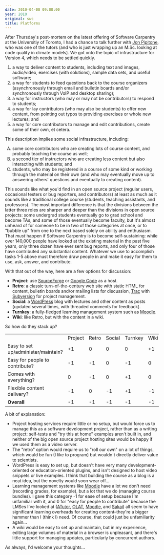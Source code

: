 ```yaml
---
date: 2010-04-08 09:00:00
year: 2010
original: swc
title: Platforms
---
```

<p>After Thursday's post-mortem on the latest offering of Software Carpentry at the Universitiy of Toronto, I had a chance to talk further with <a href="http://skoolr.blogspot.com/">Jon Pipitone</a>, who was one of the tutors (and who is just wrapping up an M.Sc. looking at code quality in climate models). We got onto the topic of infrastructure for Version 4, which needs to be settled quickly.</p>
<ol>
<li>a way to deliver content to students, including text and images, audio/video, exercises (with solutions), sample data sets, and useful software;</li>
<li>a way for students to feed questions back to the course organizers (asynchronously through email and bulletin boards and/or synchronously through VoIP and desktop sharing);</li>
<li>a way for instructors (who may or may not be contributors) to respond to students;</li>
<li>a way for lay contributors (who may also be students) to offer new content, from pointing out typos to providing exercises or whole new lectures; and</li>
<li>a way for core contributors to manage and edit contributions, create some of their own, et cetera.</li>
</ol>
<p>This description implies some social infrastructure, including:</p>
<ol type="A">
<li>some core contributors who are creating lots of course content, and probably teaching the course as well;</li>
<li>a second tier of instructors who are creating less content but also interacting with students; and</li>
<li>students, who may be registered in a course of some kind or working through the material on their own (and who may eventually move up to answering others' questions and eventually to creating content).</li>
</ol>
<p>This sounds like what you'd find in an open source project (regular users, occasional testers or bug reporters, and contributors) at least as much as it sounds like a traditional college course (students, teaching assistants, and professors). The most important difference is that the divisions between the latter three roles are sharper and deeper than the divisions in open source projects: some undergrad students eventually go to grad school and become TAs, and some of those eventually become faculty, but it's almost unheard of for someone to be in two of those categories at once, or to "bubble up" from one to the next based solely on ability and enthusiasm. That <em>must</em> happen if Software Carpentry is to become self-sustaining: while over 140,000 people have looked at the existing material in the past five years, only three dozen have ever sent bug reports, and only four of those have contributed any substantial content. Whatever we use to accomplish tasks 1-5 above must therefore draw people in and make it easy for them to use, ask, answer, and contribute.</p>
<p>With that out of the way, here are a few options for discussion:</p>
<ul>
<li><strong>Project</strong>: use <a href="http://sourceforge.net">SourceForge</a> or <a href="http://code.google.com">Google Code</a> as a host.</li>
<li><strong>Retro</strong>: a classic turn-of-the-century web site with static HTML for content, bulletin boards and/or mailing lists for discussion, <a href="http://trac.edgewall.org">Trac</a> with <a href="http://subversion.tigris.org">Subversion</a> for project management.</li>
<li><strong>Social</strong>: a <a href="http://www.wordpress.com">WordPress</a> blog with lectures and other content as posts (updated several times, with threaded comments for feedback).</li>
<li><strong>Turnkey</strong>: a fully-fledged learning management system such as <a href="http://moodle.org/">Moodle</a>.</li>
<li><strong>Wiki</strong>: like Retro, but with the content in a wiki.</li>
</ul>
<p>So how do they stack up?</p>
<table>
<tbody>
<tr>
<td></td>
<td>Project</td>
<td>Retro</td>
<td>Social</td>
<td>Turnkey</td>
<td>Wiki</td>
</tr>
<tr>
<td>Easy to set up/administer/maintain?</td>
<td>+1</td>
<td>0</td>
<td>0</td>
<td>0</td>
<td>+1</td>
</tr>
<tr>
<td>Easy for people to contribute?</td>
<td>-1</td>
<td>-1</td>
<td>0</td>
<td>-1</td>
<td>0</td>
</tr>
<tr>
<td>Comes with everything?</td>
<td>0</td>
<td>-1</td>
<td>0</td>
<td>+1</td>
<td>0</td>
</tr>
<tr>
<td>Flexible content delivery?</td>
<td>-1</td>
<td>0</td>
<td>-1</td>
<td>+1</td>
<td>-1</td>
</tr>
<tr>
<td><strong>Overall</strong></td>
<td>-1</td>
<td>-1</td>
<td>-1</td>
<td>-1</td>
<td>-1</td>
</tr>
</tbody>
</table>
<p>A bit of explanation:</p>
<ul>
<li>Project hosting services require little or no setup, but would force us to manage this as a software development project, rather than as a writing project: self-tests and "try this at home" examples aren't built in, and neither of the big open source project hosting sites would be happy if we used them as a video server.</li>
<li>The "retro" option would require us to "roll our own" on a lot of things, which would be fun (I like to program) but wouldn't directly deliver value to scientists.</li>
<li>WordPress is easy to set up, but doesn't have very many development-oriented or education-oriented plugins, and isn't designed to host video snippets or live examples. I think that building the course as a blog is a neat idea, but the novelty would soon wear off...</li>
<li>Learning management systems like <a href="http://moodle.org">Moodle</a> have a lot we don't need (recording grades, for example), but a lot that we do (managing course bundles). I gave this category -1 for ease of setup because I'm unfamiliar with it, and 0 for "easy for people to contribute" because the LMSes I've looked at (<a href="http://atutor.ca/">ATutor</a>, <a href="http://olat.org">OLAT</a>, <a href="http://moodle.org">Moodle</a>, and <a href="http://sakaiproject.org/">Sakai</a>)  all seem to have significant learning overheads for creating content–they're a bigger hammer than I (think I) need. Of course, that could just be unfamiliarity again...</li>
<li>A wiki would be easy to set up and maintain, but in my experience, editing large volumes of material in a browser is unpleasant, and there's little support for managing updates, particularly by concurrent authors.</li>
</ul>
<p>As always, I'd welcome your thoughts...</p>

